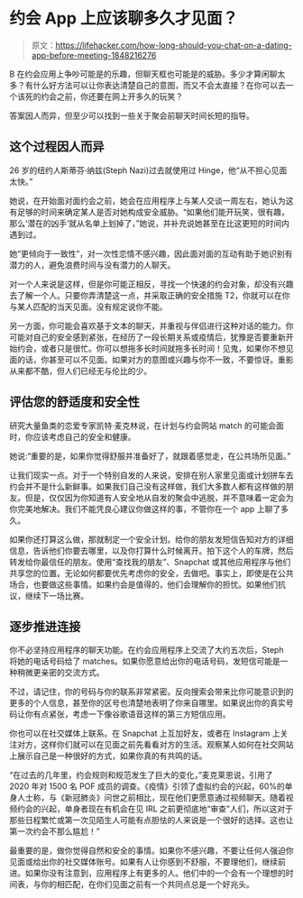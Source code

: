 # 约会 App 上应该聊多久才见面？

> 原文：<https://lifehacker.com/how-long-should-you-chat-on-a-dating-app-before-meeting-1848216276>

B 在约会应用上争吵可能是的乐趣，但聊天框也可能是的威胁。多少才算闲聊太多？有什么好方法可以让你表达清楚自己的意图，而又不会太直接？在你可以去一个该死的约会之前，你还要在网上开多久的玩笑？



答案因人而异，但至少可以找到一些关于聚会前聊天时间长短的指导。

## **这个过程因人而异**

26 岁的纽约人斯蒂芬·纳兹(Steph Nazi)过去就使用过 Hinge，他“从不担心见面太快。”

她说，在开始面对面约会之前，她会在应用程序上与某人交谈一周左右，她认为这有足够的时间来确定某人是否对她构成安全威胁。“如果他们能开玩笑，很有趣，那么‘潜在的凶手’就从名单上划掉了，”她说，并补充说她甚至在比这更短的时间内遇到过。

她“更倾向于一致性”，对一次性恋情不感兴趣，因此面对面的互动有助于她识别有潜力的人，避免浪费时间与没有潜力的人聊天。

对一个人来说是这样，但是你可能正相反，寻找一个快速的约会对象，却没有兴趣去了解一个人。只要你弄清楚这一点，并采取正确的安全措施 T2，你就可以在你与某人匹配的当天见面。没有规定说你不能。

另一方面，你可能会喜欢基于文本的聊天，并重视与伴侣进行这种对话的能力。你可能对自己的安全感到紧张，在经历了一段长期关系或疫情后，犹豫是否要重新开始约会，或者只是很忙。你可以想拖多长时间就拖多长时间！见鬼，如果你不想见面的话，你甚至可以不见面。如果对方的意图或兴趣与你不一致，不要惊讶。重影从来都不酷，但人们已经无与伦比的少。

## **评估您的舒适度和安全性**

研究大量鱼类的恋爱专家凯特·麦克林说，在计划与约会网站 match 的可能会面时，你应该考虑自己的安全和健康。

她说:“重要的是，如果你觉得舒服并准备好了，就跟着感觉走，在公共场所见面。”

让我们现实一点。对于一个特别自发的人来说，安排在别人家里见面或计划拼车去约会并不是什么新鲜事。如果我们自己没有这样做，我们大多数人都有这样做的朋友。但是，仅仅因为你知道有人安全地从自发的聚会中逃脱，并不意味着一定会为你完美地解决。我们不能凭良心建议你做这样的事，不管你在一个 app 上聊了多久。

如果你还打算这么做，那就制定一个安全计划。给你的朋友发短信告知对方的详细信息，告诉他们你要去哪里，以及你打算什么时候离开。拍下这个人的车牌，然后转发给你最信任的朋友。使用“查找我的朋友”、Snapchat 或其他应用程序与他们共享您的位置。无论如何都要优先考虑你的安全，去做吧。事实上，即使是在公共场合，也要做这些事情。如果约会是值得的，他们会理解你的担忧。如果他们抗议，继续下一场比赛。

## **逐步推进连接**

你不必坚持应用程序的聊天功能。在约会应用程序上交流了大约五次后，Steph 将她的电话号码给了 matches。如果你愿意给出你的电话号码，发短信可能是一种稍微更亲密的交流方式。

不过，请记住，你的号码与你的联系非常紧密。反向搜索会带来比你可能意识到的更多的个人信息，甚至你的区号也清楚地表明了你来自哪里。如果说出你的真实号码让你有点紧张，考虑一下像谷歌语音这样的第三方短信应用。

你也可以在社交媒体上联系。在 Snapchat 上互加好友，或者在 Instagram 上关注对方，这样你们就可以在见面之前先看看对方的生活。观察某人如何在社交网站上展示自己是一种很好的方式，如果你真的有共鸣的话。

“在过去的几年里，约会规则和规范发生了巨大的变化，”麦克莱恩说，引用了 2020 年对 1500 名 POF 成员的调查。《疫情》引领了虚拟约会的兴起，60%的单身人士称，与《新冠肺炎》问世之前相比，现在他们更愿意通过视频聊天。随着视频约会的兴起，单身者现在有机会在见 IRL 之前更彻底地“审查”人们，所以这对于那些日程繁忙或第一次见陌生人可能有点胆怯的人来说是一个很好的选择。这也让第一次约会不那么尴尬！”

最重要的是，做你觉得自然和安全的事情。如果你不感兴趣，不要让任何人强迫你见面或给出你的社交媒体账号。如果有人让你感到不舒服，不要理他们，继续前进。如果你没有注意到，应用程序上有更多的人。他们中的一个会有一个理想的时间表，与你的相匹配，在你们见面之前有一个共同点总是一个好兆头。